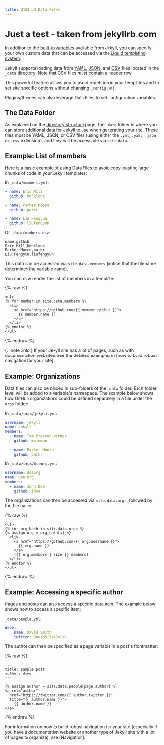 ```yaml
---
title: U103 LN Data Files
---
```


# Just a test - taken from jekyllrb.com 

In addition to the [built-in variables](../variables/) available from Jekyll,
you can specify your own custom data that can be accessed via the [Liquid
templating system](https://wiki.github.com/shopify/liquid/liquid-for-designers).

Jekyll supports loading data from [YAML](http://yaml.org/), [JSON](http://www.json.org/),
and [CSV](https://en.wikipedia.org/wiki/Comma-separated_values) files located in the `_data` directory.
Note that CSV files *must* contain a header row.

This powerful feature allows you to avoid repetition in your templates and to
set site specific options without changing `_config.yml`.

Plugins/themes can also leverage Data Files to set configuration variables.

## The Data Folder

As explained on the [directory structure](../structure/) page, the `_data`
folder is where you can store additional data for Jekyll to use when generating
your site. These files must be YAML, JSON, or CSV files (using either
the `.yml`, `.yaml`, `.json` or `.csv` extension), and they will be
accessible via `site.data`.

## Example: List of members

Here is a basic example of using Data Files to avoid copy-pasting large chunks
of code in your Jekyll templates:

In `_data/members.yml`:

```yaml
- name: Eric Mill
  github: konklone

- name: Parker Moore
  github: parkr

- name: Liu Fengyun
  github: liufengyun
```

Or `_data/members.csv`:

```text
name,github
Eric Mill,konklone
Parker Moore,parkr
Liu Fengyun,liufengyun
```

This data can be accessed via `site.data.members` (notice that the filename
determines the variable name).

You can now render the list of members in a template:

{% raw %}
```liquid
<ul>
{% for member in site.data.members %}
  <li>
    <a href="https://github.com/{{ member.github }}">
      {{ member.name }}
    </a>
  </li>
{% endfor %}
</ul>
```
{% endraw %}

{: .note .info }
If your Jekyll site has a lot of pages, such as with documentation websites, see the detailed examples in [how to build robust navigation for your site].

## Example: Organizations

Data files can also be placed in sub-folders of the `_data` folder. Each folder
level will be added to a variable's namespace. The example below shows how
GitHub organizations could be defined separately in a file under the `orgs`
folder:

In `_data/orgs/jekyll.yml`:

```yaml
username: jekyll
name: Jekyll
members:
  - name: Tom Preston-Werner
    github: mojombo

  - name: Parker Moore
    github: parkr
```

In `_data/orgs/doeorg.yml`:

```yaml
username: doeorg
name: Doe Org
members:
  - name: John Doe
    github: jdoe
```

The organizations can then be accessed via `site.data.orgs`, followed by the
file name:

{% raw %}
```liquid
<ul>
{% for org_hash in site.data.orgs %}
{% assign org = org_hash[1] %}
  <li>
    <a href="https://github.com/{{ org.username }}">
      {{ org.name }}
    </a>
    ({{ org.members | size }} members)
  </li>
{% endfor %}
</ul>
```
{% endraw %}

## Example: Accessing a specific author

Pages and posts can also access a specific data item. The example below shows how to access a specific item:

`_data/people.yml`:

```yaml
dave:
    name: David Smith
    twitter: DavidSilvaSmith
```

The author can then be specified as a page variable in a post's frontmatter:

{% raw %}
```liquid
---
title: sample post
author: dave
---

{% assign author = site.data.people[page.author] %}
<a rel="author"
  href="https://twitter.com/{{ author.twitter }}"
  title="{{ author.name }}">
    {{ author.name }}
</a>
```
{% endraw %}

For information on how to build robust navigation for your site (especially if you have a documentation website or another type of Jekyll site with a lot of pages to organize), see [Navigation].
